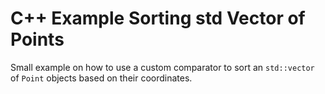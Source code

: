 # C++ Example Sorting std Vector of Points

Small example on how to use a custom comparator to sort an `std::vector` of `Point` objects based on their coordinates.
